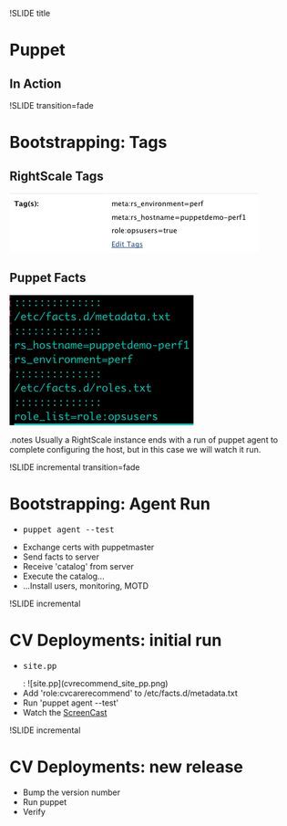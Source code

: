 !SLIDE title

# Puppet #

## In Action ##

!SLIDE transition=fade

# Bootstrapping: Tags #

## RightScale Tags
![RightScale Tags](rs_tags.png)

##  Puppet Facts ##
![etc_facts_d](etc_facts_d.png)

.notes Usually a RightScale instance ends with a run of puppet agent to
complete configuring the host, but in this case we will watch it run.

!SLIDE incremental transition=fade

# Bootstrapping: Agent Run #

* <pre>puppet agent --test</pre>
* Exchange certs with puppetmaster
* Send facts to server
* Receive 'catalog' from server
* Execute the catalog...
* ...Install users, monitoring, MOTD




!SLIDE incremental 

# CV Deployments: initial run #

* <pre>site.pp</pre>: ![site.pp](cvrecommend_site_pp.png)
* Add 'role:cvcarerecommend' to /etc/facts.d/metadata.txt
* Run 'puppet agent --test'
* Watch the [ScreenCast](http://screencast.com/t/iq17poCZ9)



!SLIDE incremental 

# CV Deployments: new release #

* Bump the version number
* Run puppet
* Verify

